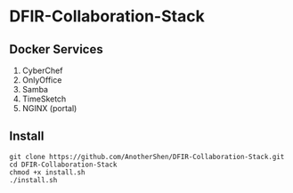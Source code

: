 # DFIR-Collaboration-Stack
## Docker Services
1. CyberChef
2. OnlyOffice
3. Samba
4. TimeSketch
5. NGINX (portal)

## Install
```
git clone https://github.com/AnotherShen/DFIR-Collaboration-Stack.git
cd DFIR-Collaboration-Stack
chmod +x install.sh
./install.sh
```
